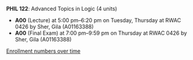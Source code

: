 **PHIL 122**: Advanced Topics in Logic (4 units)

- **A00** (Lecture) at 5:00 pm–6:20 pm on Tuesday, Thursday at RWAC 0426 by Sher, Gila (A01163388)
- **A00** (Final Exam) at 7:00 pm–9:59 pm on Thursday at RWAC 0426 by Sher, Gila (A01163388)

[Enrollment numbers over time](./PHIL122.tsv)
